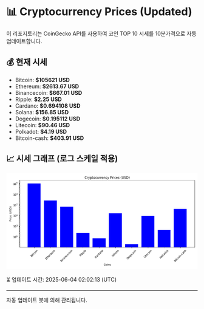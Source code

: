 
# 📊 Cryptocurrency Prices (Updated)

이 리포지토리는 CoinGecko API를 사용하여 코인 TOP 10 시세를 10분가격으로 자동 업데이트합니다.

## 💰 현재 시세
- Bitcoin: **$105621 USD**
- Ethereum: **$2613.67 USD**
- Binancecoin: **$667.01 USD**
- Ripple: **$2.25 USD**
- Cardano: **$0.694108 USD**
- Solana: **$156.85 USD**
- Dogecoin: **$0.195112 USD**
- Litecoin: **$90.46 USD**
- Polkadot: **$4.19 USD**
- Bitcoin-cash: **$403.91 USD**

## 📈 시세 그래프 (로그 스케일 적용)
![Crypto Prices](crypto_prices.png)

⏳ 업데이트 시간: 2025-06-04 02:02:13 (UTC)

---
자동 업데이트 봇에 의해 관리됩니다.
